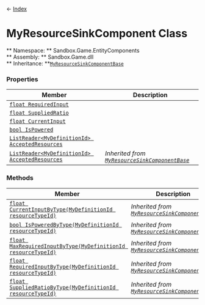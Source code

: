 ← [Index](index.md)
# MyResourceSinkComponent Class
** Namespace: ** Sandbox.Game.EntityComponents  
** Assembly: ** Sandbox.Game.dll  
** Inheritance:  **[`MyResourceSinkComponentBase`](VRage.Game.Components.MyResourceSinkComponentBase.md)
### Properties
|Member|Description|
|---|---|
|[`float RequiredInput`](Sandbox.Game.EntityComponents.RequiredInput.md)||
|[`float SuppliedRatio`](Sandbox.Game.EntityComponents.SuppliedRatio.md)||
|[`float CurrentInput`](Sandbox.Game.EntityComponents.CurrentInput.md)||
|[`bool IsPowered`](Sandbox.Game.EntityComponents.IsPowered.md)||
|[`ListReader<MyDefinitionId> AcceptedResources`](Sandbox.Game.EntityComponents.AcceptedResources.md)||
|[`ListReader<MyDefinitionId> AcceptedResources`](VRage.Game.Components.AcceptedResources.md)|_Inherited from [`MyResourceSinkComponentBase`](Sandbox.Game.EntityComponents.MyResourceSinkComponent.md)_|
### Methods
|Member|Description|
|---|---|
|[`float CurrentInputByType(MyDefinitionId resourceTypeId)`](VRage.Game.Components.CurrentInputByType.md)|_Inherited from [`MyResourceSinkComponentBase`](Sandbox.Game.EntityComponents.MyResourceSinkComponent.md)_|
|[`bool IsPoweredByType(MyDefinitionId resourceTypeId)`](VRage.Game.Components.IsPoweredByType.md)|_Inherited from [`MyResourceSinkComponentBase`](Sandbox.Game.EntityComponents.MyResourceSinkComponent.md)_|
|[`float MaxRequiredInputByType(MyDefinitionId resourceTypeId)`](VRage.Game.Components.MaxRequiredInputByType.md)|_Inherited from [`MyResourceSinkComponentBase`](Sandbox.Game.EntityComponents.MyResourceSinkComponent.md)_|
|[`float RequiredInputByType(MyDefinitionId resourceTypeId)`](VRage.Game.Components.RequiredInputByType.md)|_Inherited from [`MyResourceSinkComponentBase`](Sandbox.Game.EntityComponents.MyResourceSinkComponent.md)_|
|[`float SuppliedRatioByType(MyDefinitionId resourceTypeId)`](VRage.Game.Components.SuppliedRatioByType.md)|_Inherited from [`MyResourceSinkComponentBase`](Sandbox.Game.EntityComponents.MyResourceSinkComponent.md)_|
